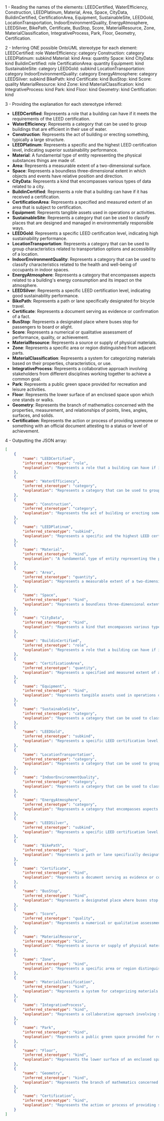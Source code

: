 1 - Reading the names of the elements:
LEEDCertified, WaterEfficiency, Construction, LEEDPlatinum, Material, Area, Space, CityData, BuildinCertified, CertificationArea, Equipment, SustainableSite, LEEDGold, LocationTransportation, IndoorEnvironmentQuality, EnergyAtmosphere, LEEDSilver, BikePath, Certificate, BusStop, Score, MaterialResource, Zone, MaterialClassification, IntegrativeProcess, Park, Floor, Geometry, Certification.

2 - Inferring ONE possible OntoUML stereotype for each element:
LEEDCertified: role
WaterEfficiency: category
Construction: category
LEEDPlatinum: subkind
Material: kind
Area: quantity
Space: kind
CityData: kind
BuildinCertified: role
CertificationArea: quantity
Equipment: kind
SustainableSite: category
LEEDGold: subkind
LocationTransportation: category
IndoorEnvironmentQuality: category
EnergyAtmosphere: category
LEEDSilver: subkind
BikePath: kind
Certificate: kind
BusStop: kind
Score: quality
MaterialResource: kind
Zone: kind
MaterialClassification: kind
IntegrativeProcess: kind
Park: kind
Floor: kind
Geometry: kind
Certification: kind

3 - Providing the explanation for each stereotype inferred:

- **LEEDCertified**: Represents a role that a building can have if it meets the requirements of the LEED certification.
- **WaterEfficiency**: Represents a category that can be used to group buildings that are efficient in their use of water.
- **Construction**: Represents the act of building or erecting something, typically a large structure.
- **LEEDPlatinum**: Represents a specific and the highest LEED certification level, indicating superior sustainability performance.
- **Material**:  A fundamental type of entity representing the physical substances things are made of.
- **Area**: Represents a measurable extent of a two-dimensional surface.
- **Space**: Represents a boundless three-dimensional extent in which objects and events have relative position and direction.
- **CityData**: Represents a kind that encompasses various types of data related to a city.
- **BuildinCertified**: Represents a role that a building can have if it has received a certification.
- **CertificationArea**: Represents a specified and measured extent of an area that is subject to certification.
- **Equipment**: Represents tangible assets used in operations or activities. 
- **SustainableSite**: Represents a category that can be used to classify places that are designed and managed in environmentally responsible ways.
- **LEEDGold**: Represents a specific LEED certification level, indicating high sustainability performance.
- **LocationTransportation**: Represents a category that can be used to group characteristics related to transportation options and accessibility of a location.
- **IndoorEnvironmentQuality**: Represents a category that can be used to classify characteristics related to the health and well-being of occupants in indoor spaces.
- **EnergyAtmosphere**: Represents a category that encompasses aspects related to a building's energy consumption and its impact on the atmosphere.
- **LEEDSilver**: Represents a specific LEED certification level, indicating good sustainability performance.
- **BikePath**: Represents a path or lane specifically designated for bicycle travel.
- **Certificate**: Represents a document serving as evidence or confirmation of a fact.
- **BusStop**: Represents a designated place where buses stop for passengers to board or alight.
- **Score**: Represents a numerical or qualitative assessment of performance, quality, or achievement.
- **MaterialResource**: Represents a source or supply of physical materials.
- **Zone**: Represents a specific area or region distinguished from adjacent parts.
- **MaterialClassification**: Represents a system for categorizing materials based on their properties, characteristics, or use.
- **IntegrativeProcess**: Represents a collaborative approach involving stakeholders from different disciplines working together to achieve a common goal.
- **Park**: Represents a public green space provided for recreation and leisure activities.
- **Floor**: Represents the lower surface of an enclosed space upon which one stands or walks.
- **Geometry**: Represents the branch of mathematics concerned with the properties, measurement, and relationships of points, lines, angles, surfaces, and solids.
- **Certification**: Represents the action or process of providing someone or something with an official document attesting to a status or level of achievement.

4 - Outputting the JSON array:
```json
[
    {
        "name": "LEEDCertified",
        "inferred_stereotype": "role",
        "explanation": "Represents a role that a building can have if it meets the requirements of the LEED certification."
    },
    {
        "name": "WaterEfficiency",
        "inferred_stereotype": "category",
        "explanation": "Represents a category that can be used to group buildings that are efficient in their use of water."
    },
    {
        "name": "Construction",
        "inferred_stereotype": "category",
        "explanation": "Represents the act of building or erecting something, typically a large structure."
    },
    {
        "name": "LEEDPlatinum",
        "inferred_stereotype": "subkind",
        "explanation": "Represents a specific and the highest LEED certification level, indicating superior sustainability performance."
    },
    {
        "name": "Material",
        "inferred_stereotype": "kind",
        "explanation": "A fundamental type of entity representing the physical substances things are made of."
    },
    {
        "name": "Area",
        "inferred_stereotype": "quantity",
        "explanation": "Represents a measurable extent of a two-dimensional surface."
    },
    {
        "name": "Space",
        "inferred_stereotype": "kind",
        "explanation": "Represents a boundless three-dimensional extent in which objects and events have relative position and direction."
    },
    {
        "name": "CityData",
        "inferred_stereotype": "kind",
        "explanation": "Represents a kind that encompasses various types of data related to a city."
    },
    {
        "name": "BuildinCertified",
        "inferred_stereotype": "role",
        "explanation": "Represents a role that a building can have if it has received a certification."
    },
    {
        "name": "CertificationArea",
        "inferred_stereotype": "quantity",
        "explanation": "Represents a specified and measured extent of an area that is subject to certification."
    },
    {
        "name": "Equipment",
        "inferred_stereotype": "kind",
        "explanation": "Represents tangible assets used in operations or activities."
    },
    {
        "name": "SustainableSite",
        "inferred_stereotype": "category",
        "explanation": "Represents a category that can be used to classify places that are designed and managed in environmentally responsible ways."
    },
    {
        "name": "LEEDGold",
        "inferred_stereotype": "subkind",
        "explanation": "Represents a specific LEED certification level, indicating high sustainability performance."
    },
    {
        "name": "LocationTransportation",
        "inferred_stereotype": "category",
        "explanation": "Represents a category that can be used to group characteristics related to transportation options and accessibility of a location."
    },
    {
        "name": "IndoorEnvironmentQuality",
        "inferred_stereotype": "category",
        "explanation": "Represents a category that can be used to classify characteristics related to the health and well-being of occupants in indoor spaces."
    },
    {
        "name": "EnergyAtmosphere",
        "inferred_stereotype": "category",
        "explanation": "Represents a category that encompasses aspects related to a building's energy consumption and its impact on the atmosphere."
    },
    {
        "name": "LEEDSilver",
        "inferred_stereotype": "subkind",
        "explanation": "Represents a specific LEED certification level, indicating good sustainability performance."
    },
    {
        "name": "BikePath",
        "inferred_stereotype": "kind",
        "explanation": "Represents a path or lane specifically designated for bicycle travel."
    },
    {
        "name": "Certificate",
        "inferred_stereotype": "kind",
        "explanation": "Represents a document serving as evidence or confirmation of a fact."
    },
    {
        "name": "BusStop",
        "inferred_stereotype": "kind",
        "explanation": "Represents a designated place where buses stop for passengers to board or alight."
    },
    {
        "name": "Score",
        "inferred_stereotype": "quality",
        "explanation": "Represents a numerical or qualitative assessment of performance, quality, or achievement."
    },
    {
        "name": "MaterialResource",
        "inferred_stereotype": "kind",
        "explanation": "Represents a source or supply of physical materials."
    },
    {
        "name": "Zone",
        "inferred_stereotype": "kind",
        "explanation": "Represents a specific area or region distinguished from adjacent parts."
    },
    {
        "name": "MaterialClassification",
        "inferred_stereotype": "kind",
        "explanation": "Represents a system for categorizing materials based on their properties, characteristics, or use."
    },
    {
        "name": "IntegrativeProcess",
        "inferred_stereotype": "kind",
        "explanation": "Represents a collaborative approach involving stakeholders from different disciplines working together to achieve a common goal."
    },
    {
        "name": "Park",
        "inferred_stereotype": "kind",
        "explanation": "Represents a public green space provided for recreation and leisure activities."
    },
    {
        "name": "Floor",
        "inferred_stereotype": "kind",
        "explanation": "Represents the lower surface of an enclosed space upon which one stands or walks."
    },
    {
        "name": "Geometry",
        "inferred_stereotype": "kind",
        "explanation": "Represents the branch of mathematics concerned with the properties, measurement, and relationships of points, lines, angles, surfaces, and solids."
    },
    {
        "name": "Certification",
        "inferred_stereotype": "kind",
        "explanation": "Represents the action or process of providing someone or something with an official document attesting to a status or level of achievement."
    }
]
```